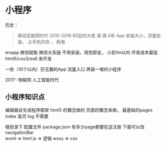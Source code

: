 # 小程序


历史：
 > 移动互联网时代 2010-2016
   85后的大佬  滴 滴 4年
   App 安装大小，流量安装， 占手机内存 ， 耗电

   wxapp  微信赋能 微信关系链
   不用安装，用完即走， 小到1m以内
   开发成本最低 html5/css3/es6 来开发

   一些（10个以内）巨无霸的App  流量入口
   再装一堆的小程序


   2017-  物联网 人工智能时代

   ## 小程序知识点
   编辑器会生成程序框架
   html5 的概念做的 页面的概念来做，
   最基础的pages
              index 首页
              log  不需要

  根目录下
  配置文件 package.json 有多少page都要在这注册
  下面可以改 navigationBar  
  wxml => html
  js => 逻辑
  wxss => css        
